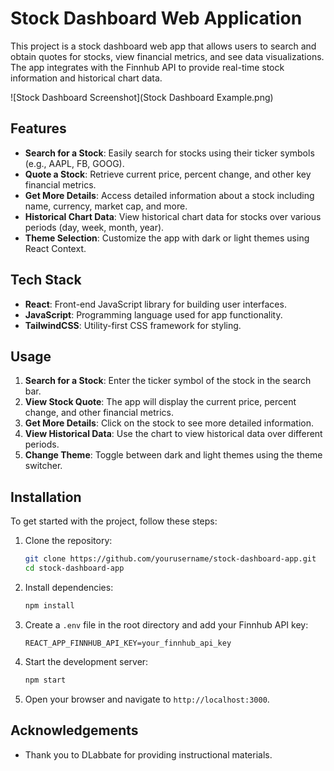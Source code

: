 # Stock Dashboard Web Application

This project is a stock dashboard web app that allows users to search and obtain quotes for stocks, view financial metrics, and see data visualizations. The app integrates with the Finnhub API to provide real-time stock information and historical chart data.

![Stock Dashboard Screenshot](Stock Dashboard Example.png)

## Features

- **Search for a Stock**: Easily search for stocks using their ticker symbols (e.g., AAPL, FB, GOOG).
- **Quote a Stock**: Retrieve current price, percent change, and other key financial metrics.
- **Get More Details**: Access detailed information about a stock including name, currency, market cap, and more.
- **Historical Chart Data**: View historical chart data for stocks over various periods (day, week, month, year).
- **Theme Selection**: Customize the app with dark or light themes using React Context.

## Tech Stack

- **React**: Front-end JavaScript library for building user interfaces.
- **JavaScript**: Programming language used for app functionality.
- **TailwindCSS**: Utility-first CSS framework for styling.

## Usage

1. **Search for a Stock**: Enter the ticker symbol of the stock in the search bar.
2. **View Stock Quote**: The app will display the current price, percent change, and other financial metrics.
3. **Get More Details**: Click on the stock to see more detailed information.
4. **View Historical Data**: Use the chart to view historical data over different periods.
5. **Change Theme**: Toggle between dark and light themes using the theme switcher.

## Installation

To get started with the project, follow these steps:

1. Clone the repository:
    ```sh
    git clone https://github.com/yourusername/stock-dashboard-app.git
    cd stock-dashboard-app
    ```

2. Install dependencies:
    ```sh
    npm install
    ```

3. Create a `.env` file in the root directory and add your Finnhub API key:
    ```
    REACT_APP_FINNHUB_API_KEY=your_finnhub_api_key
    ```

4. Start the development server:
    ```sh
    npm start
    ```

5. Open your browser and navigate to `http://localhost:3000`.

## Acknowledgements

- Thank you to DLabbate for providing instructional materials.
